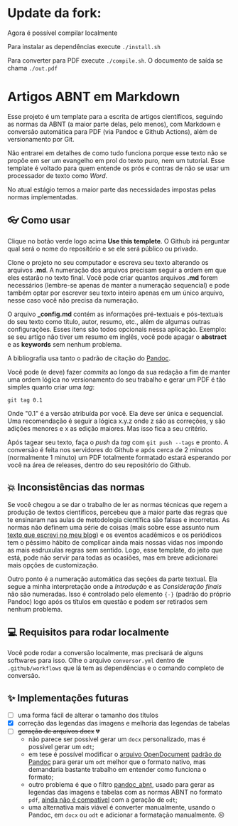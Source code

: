 # Update da fork:

Agora é possível compilar localmente

Para instalar as dependências execute <code>./install.sh</code>

Para converter para PDF execute <code>./compile.sh</code>. O documento de saída se chama <code>./out.pdf</code>

# Artigos ABNT em Markdown

Esse projeto é um template para a escrita de artigos científicos, seguindo as normas da ABNT (a maior parte delas, pelo menos), com Markdown e conversão automática para PDF (via Pandoc e Github Actions), além de versionamento por Git.

Não entrarei em detalhes de como tudo funciona porque esse texto não se propõe em ser um evangelho em prol do texto puro, nem um tutorial. Esse template é voltado para quem entende os prós e contras de não se usar um processador de texto como _Word_.

No atual estágio temos a maior parte das necessidades impostas pelas normas implementadas.

## :eyeglasses: Como usar

Clique no botão verde logo acima **Use this templete**. O Github irá perguntar qual será o nome do repositório e se ele será público ou privado.

Clone o projeto no seu computador e escreva seu texto alterando os arquivos **.md**. A numeração dos arquivos precisam seguir a ordem em que eles estarão no texto final. Você pode criar quantos arquivos **.md** forem necessários (lembre-se apenas de manter a numeração sequencial) e pode também optar por escrever seu texto inteiro apenas em um único arquivo, nesse caso você não precisa da numeração.

O arquivo **\_config.md** contém as informações pré-textuais e pós-textuais do seu texto como título, autor, resumo, etc., além de algumas outras configurações. Esses itens são todos opcionais nessa aplicação. Exemplo: se seu artigo não tiver um resumo em inglês, você pode apagar o **abstract** e as **keywords** sem nenhum problema.

A bibliografia usa tanto o padrão de citação do [Pandoc](https://pandoc.org/MANUAL.html#citations).

Você pode (e deve) fazer _commits_ ao longo da sua redação a fim de manter uma ordem lógica no versionamento do seu trabalho e gerar um PDF é tão simples quanto criar uma _tag_:

`git tag 0.1`

Onde "0.1" é a versão atribuída por você. Ela deve ser única e sequencial. Uma recomendação é seguir a lógica x.y.z onde z são as correções, y são adições menores e x as edição maiores. Mas isso fica a seu critério.

Após tagear seu texto, faça o _push_ da _tag_ com `git push --tags` e pronto. A conversão é feita nos servidores do Github e após cerca de 2 minutos (normalmente 1 minuto) um PDF totalmente formatado estará esperando por você na área de releases, dentro do seu repositório do Github.

## :collision: Inconsistências das normas

Se você chegou a se dar o trabalho de ler as normas técnicas que regem a produção de textos científicos, percebeu que a maior parte das regras que te ensinaram nas aulas de metodologia científica são falsas e incorretas. As normas não definem uma série de coisas (mais sobre esse assunto num [texto que escrevi no meu blog](https://dsoares.me/blog/2020-04-02-artigos-cientificos-com-a-nova-norma/)) e os eventos acadêmicos e os periódicos tem o péssimo hábito de complicar ainda mais nossas vidas nos impondo as mais esdruxulas regras sem sentido. Logo, esse template, do jeito que está, pode não servir para todas as ocasiões, mas em breve adicionarei mais opções de customização.

Outro ponto é a numeração automática das seções da parte textual. Ela segue a minha interpretação onde a _Introdução_ e as _Consideração finais_ não são numeradas. Isso é controlado pelo elemento `{-}` (padrão do próprio Pandoc) logo após os títulos em questão e podem ser retirados sem nenhum problema.

## :computer: Requisitos para rodar localmente

Você pode rodar a conversão localmente, mas precisará de alguns softwares para isso. Olhe o arquivo `conversor.yml` dentro de `.github/workflows` que lá tem as dependências e o comando completo de conversão.

## :sparkles: Implementações futuras

- [ ] uma forma fácil de alterar o tamanho dos títulos
- [x] correção das legendas das imagens e melhoria das legendas de tabelas
- [ ] ~~geração de arquivos docx~~ :broken_heart:
  - não parece ser possível gerar um `docx` personalizado, mas é possível gerar um `odt`;
  - em tese é possível modificar o [arquivo OpenDocument](https://www.libreoffice.org/discover/what-is-opendocument/) [padrão do Pandoc](https://github.com/jgm/pandoc/blob/master/data/templates/default.opendocument) para gerar um `odt` melhor que o formato nativo, mas demandaria bastante trabalho em entender como funciona o formato;
  - outro problema é que o filtro [pandoc_abnt](https://github.com/limarka/pandoc_abnt), usado para gerar as legendas das imagens e tabelas com as normas ABNT no formato `pdf`, [ainda não é compatível](https://github.com/limarka/pandoc_abnt/issues/25) com a geração de `odt`;
  - uma alternativa mais viável é converter manualmente, usando o Pandoc, em `docx` ou `odt` e adicionar a formatação manualmente. :persevere:
